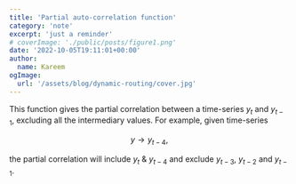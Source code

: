 ```yaml
---
title: 'Partial auto-correlation function'
category: 'note'
excerpt: 'just a reminder'
# coverImage: './public/posts/figure1.png'
date: '2022-10-05T19:11:01+00:00'
author:
  name: Kareem
ogImage:
  url: '/assets/blog/dynamic-routing/cover.jpg'
---
```


This function gives the partial correlation between a time-series $y_t$ and $y_{t-1}$, excluding all the intermediary values. For example, given time-series

$$
y \rightarrow y_{t-4},
$$

the partial correlation will include $y_t$ & $y_{t-4}$ and exclude $y_{t-3}$, $y_{t-2}$ and $y_{t-1}$.

